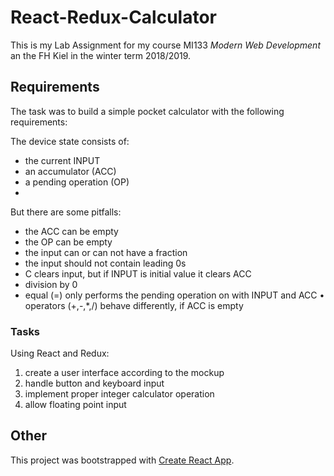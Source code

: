 # React-Redux-Calculator
This is my Lab Assignment for my course MI133 *Modern Web Development* an the FH Kiel in the winter term 2018/2019.

## Requirements

The task was to build a simple pocket calculator with the following requirements:

The device state consists of: 
- the current INPUT
- an accumulator (ACC)
- a pending operation (OP)
- 
But there are some pitfalls:
- the ACC can be empty
- the OP can be empty
- the input can or can not have a fraction
- the input should not contain leading 0s
- C clears input, but if INPUT is initial value it clears ACC
- division by 0
- equal (=) only performs the pending operation on with INPUT and ACC • operators (+,-,*,/) behave differently, if ACC is empty

### Tasks
Using React and Redux:
1. create a user interface according to the mockup 
2. handle button and keyboard input
3. implement proper integer calculator operation 
4. allow floating point input


## Other
This project was bootstrapped with [Create React App](https://github.com/facebook/create-react-app).
